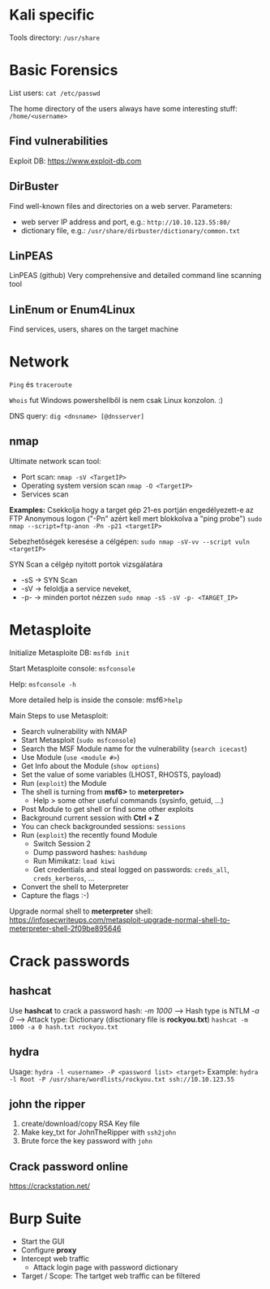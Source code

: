 # Kali specific

Tools directory: `/usr/share`

# Basic Forensics

List users: `cat /etc/passwd`

The home directory of the users always have some interesting stuff: `/home/<username>`

## Find vulnerabilities

Exploit DB: https://www.exploit-db.com

## DirBuster

Find well-known files and directories on a web server.
Parameters:
- web server IP address and port, e.g.: `http://10.10.123.55:80/`
- dictionary file, e.g.: `/usr/share/dirbuster/dictionary/common.txt`

## LinPEAS

LinPEAS (github)
Very comprehensive and detailed command line scanning tool

## LinEnum or Enum4Linux

Find services, users, shares on the target machine

# Network

`Ping` és `traceroute`

`Whois` fut Windows powershellből is nem csak Linux konzolon. :)

DNS query: `dig <dnsname> [@dnsserver]`

## nmap

Ultimate network scan tool:
- Port scan: `nmap -sV <TargetIP>`
- Operating system version scan `nmap -O <TargetIP>`
- Services scan

**Examples:**
Csekkolja hogy a target gép 21-es portján engedélyezett-e az FTP Anonymous logon ("-Pn" azért kell mert blokkolva a "ping probe")
`sudo nmap --script=ftp-anon -Pn -p21 <targetIP>`

Sebezhetőségek keresése a célgépen:
`sudo nmap -sV-vv --script vuln <targetIP>`

SYN Scan a célgép nyitott portok vizsgálatára
- -sS -> SYN Scan
- -sV -> feloldja a service neveket,
- -p- -> minden portot nézzen
`sudo nmap -sS -sV -p- <TARGET_IP>`

# Metasploite

Initialize Metasploite DB:
`msfdb init`

Start Metasploite console: `msfconsole`

Help: `msfconsole -h`

More detailed help is inside the console:
msf6>`help`

Main Steps to use Metasploit:
- Search vulnerability with NMAP
- Start Metasploit (`sudo msfconsole`)
- Search the MSF Module name for the vulnerability (`search icecast`)
- Use Module (`use <module #>`)
- Get Info about the Module (`show options`)
- Set the value of some variables (LHOST, RHOSTS, payload)
- Run (`exploit`) the Module
- The shell is turning from **msf6>** to **meterpreter>**
  - Help > some other useful commands (sysinfo, getuid, ...)
- Post Module to get shell or find some other exploits
- Background current session with **Ctrl + Z**
- You can check backgrounded sessions: `sessions`
- Run (`exploit`) the recently found Module
  - Switch Session 2
  - Dump password hashes: `hashdump`
  - Run Mimikatz: `load kiwi`
  - Get credentials and steal logged on passwords: `creds_all`, `creds_kerberos`, ...
- Convert the shell to Meterpreter
- Capture the flags :-)

Upgrade normal shell to **meterpreter** shell:
https://infosecwriteups.com/metasploit-upgrade-normal-shell-to-meterpreter-shell-2f09be895646

# Crack passwords

## hashcat

Use **hashcat** to crack a password hash:
_-m 1000_ --> Hash type is NTLM
_-a 0_ --> Attack type: Dictionary (disctionary file is **rockyou.txt**)
`hashcat -m 1000 -a 0 hash.txt rockyou.txt`

## hydra

Usage: `hydra -l <username> -P <password list> <target>`
Example: `hydra -l Root -P /usr/share/wordlists/rockyou.txt ssh://10.10.123.55`

## john the ripper

1. create/download/copy RSA Key file
2. Make key_txt for JohnTheRipper with `ssh2john`
3. Brute force the key password with `john`

## Crack password online

https://crackstation.net/

# Burp Suite

- Start the GUI
- Configure **proxy**
- Intercept web traffic
  - Attack login page with password dictionary
- Target / Scope: The tartget web traffic can be filtered

